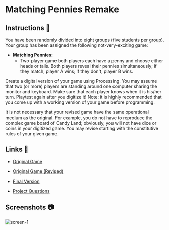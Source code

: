 # Matching Pennies Remake

## Instructions 📜
You have been randomly divided into eight groups (five students per group).
Your group has been assigned the following not-very-exciting game:

* **Matching Pennies:** 
  - Two-player game both players each have a penny and choose either heads or
    tails. Both players reveal their pennies simultaneously; if they match, player A wins; if they don't, player
    B wins.
  
Create a digital version of your game using Processing. You may assume that two (or more) players are
standing around one computer sharing the monitor and keyboard. Make sure that each player knows when
it is his/her turn. Playtest again after you digitize it! Note: it is highly recommended that you come up
with a working version of your game before programming.

It is not necessary that your revised game have the same operational medium as the original. For example,
you do not have to reproduce the complex game board of Candy Land; obviously, you will not have dice or
coins in your digitized game. You may revise starting with the constitutive rules of your given game.

## Links 🔗
- [Original Game](https://www.openprocessing.org/sketch/602915)

- [Original Game (Revised)](https://www.openprocessing.org/sketch/605073)

- [Final Version](https://www.openprocessing.org/sketch/622216)

- [Project Questions](https://docs.google.com/document/d/1YQQet3zwv6L78opNYZV6jEZPtTAthXQq14Vr0ea3i6k/edit)

## Screenshots 📷
![screen-1](https://i.imgur.com/W5gZCCT.png)
